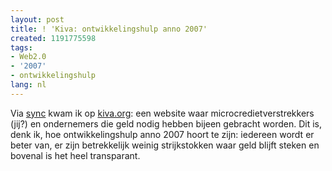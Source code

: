 ```yaml
---
layout: post
title: ! 'Kiva: ontwikkelingshulp anno 2007'
created: 1191775598
tags:
- Web2.0
- '2007'
- ontwikkelingshulp
lang: nl
---
```

Via [sync](http://sync.nl/kiva-liefdadigheid-20/) kwam ik op [kiva.org](http://www.kiva.org/): een website waar microcredietverstrekkers (jij?) en ondernemers die geld nodig hebben bijeen gebracht worden. Dit is, denk ik, hoe ontwikkelingshulp anno 2007 hoort te zijn: iedereen wordt er beter van, er zijn betrekkelijk weinig strijkstokken waar geld blijft steken en bovenal is het heel transparant.  
